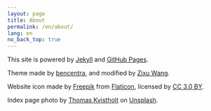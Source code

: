 ```yaml
---
layout: page
title: About
permalink: /en/about/
lang: en
no_back_top: true
---
```


This site is powered by [Jekyll](https://jekyllrb.com/) and [GitHub Pages](https://pages.github.com/).

Theme made by [bencentra](https://github.com/bencentra/centrarium), and modified
by [Zixu Wang](https://github.com/LaytonW/jekyll-theme-hw311).

Website icon made by [Freepik](https://www.freepik.com/) from [Flaticon](https://www.flaticon.com/), licensed by [CC 3.0 BY](http://creativecommons.org/licenses/by/3.0/).

Index page photo by [Thomas Kvistholt](https://unsplash.com/photos/oZPwn40zCK4?utm_source=unsplash&utm_medium=referral&utm_content=creditCopyText) on [Unsplash](https://unsplash.com/search/photos/server?utm_source=unsplash&utm_medium=referral&utm_content=creditCopyText).
